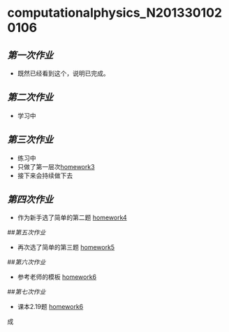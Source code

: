 # computationalphysics_N2013301020106
## _第一次作业_
- 既然已经看到这个，说明已完成。

## _第二次作业_
- 学习中

## _第三次作业_
-  练习中
-  只做了第一层次[homework3](https://github.com/axbzsf/computationalphysics_N2013301020106/blob/master/homework3.md)
-  接下来会持续做下去

## _第四次作业_
-  作为新手选了简单的第二题
   [homework4](https://github.com/axbzsf/computationalphysics_N2013301020106/blob/master/homework4.md)

##_第五次作业_
-  再次选了简单的第三题
   [homework5](https://github.com/axbzsf/computationalphysics_N2013301020106/blob/master/homework5.md)

##_第六次作业_
-  参考老师的模板
   [homework6](https://github.com/axbzsf/computationalphysics_N2013301020106/blob/master/homework6.md)

##_第七次作业_
-  课本2.19题
   [homework6](https://github.com/axbzsf/computationalphysics_N2013301020106/blob/master/homework7.md)

成
